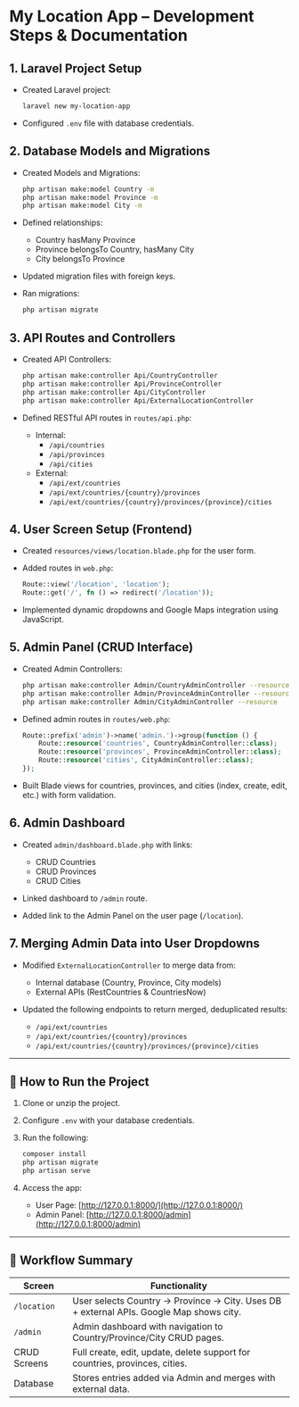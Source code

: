 
# My Location App – Development Steps & Documentation

## 1. Laravel Project Setup

- Created Laravel project:

  ```bash
  laravel new my-location-app
  ```

- Configured `.env` file with database credentials.

## 2. Database Models and Migrations

- Created Models and Migrations:

  ```bash
  php artisan make:model Country -m
  php artisan make:model Province -m
  php artisan make:model City -m
  ```

- Defined relationships:
  - Country hasMany Province
  - Province belongsTo Country, hasMany City
  - City belongsTo Province

- Updated migration files with foreign keys.
- Ran migrations:

  ```bash
  php artisan migrate
  ```

## 3. API Routes and Controllers

- Created API Controllers:

  ```bash
  php artisan make:controller Api/CountryController
  php artisan make:controller Api/ProvinceController
  php artisan make:controller Api/CityController
  php artisan make:controller Api/ExternalLocationController
  ```

- Defined RESTful API routes in `routes/api.php`:

  - Internal:
    - `/api/countries`
    - `/api/provinces`
    - `/api/cities`
  - External:
    - `/api/ext/countries`
    - `/api/ext/countries/{country}/provinces`
    - `/api/ext/countries/{country}/provinces/{province}/cities`

## 4. User Screen Setup (Frontend)

- Created `resources/views/location.blade.php` for the user form.
- Added routes in `web.php`:

  ```php
  Route::view('/location', 'location');
  Route::get('/', fn () => redirect('/location'));
  ```

- Implemented dynamic dropdowns and Google Maps integration using JavaScript.

## 5. Admin Panel (CRUD Interface)

- Created Admin Controllers:

  ```bash
  php artisan make:controller Admin/CountryAdminController --resource
  php artisan make:controller Admin/ProvinceAdminController --resource
  php artisan make:controller Admin/CityAdminController --resource
  ```

- Defined admin routes in `routes/web.php`:

  ```php
  Route::prefix('admin')->name('admin.')->group(function () {
      Route::resource('countries', CountryAdminController::class);
      Route::resource('provinces', ProvinceAdminController::class);
      Route::resource('cities', CityAdminController::class);
  });
  ```

- Built Blade views for countries, provinces, and cities (index, create, edit, etc.) with form validation.

## 6. Admin Dashboard

- Created `admin/dashboard.blade.php` with links:

  - CRUD Countries
  - CRUD Provinces
  - CRUD Cities

- Linked dashboard to `/admin` route.
- Added link to the Admin Panel on the user page (`/location`).

## 7. Merging Admin Data into User Dropdowns

- Modified `ExternalLocationController` to merge data from:
  - Internal database (Country, Province, City models)
  - External APIs (RestCountries & CountriesNow)

- Updated the following endpoints to return merged, deduplicated results:

  - `/api/ext/countries`
  - `/api/ext/countries/{country}/provinces`
  - `/api/ext/countries/{country}/provinces/{province}/cities`

---

## 🚀 How to Run the Project

1. Clone or unzip the project.
2. Configure `.env` with your database credentials.
3. Run the following:

   ```bash
   composer install
   php artisan migrate
   php artisan serve
   ```

4. Access the app:

   - User Page: [http://127.0.0.1:8000/](http://127.0.0.1:8000/)
   - Admin Panel: [http://127.0.0.1:8000/admin](http://127.0.0.1:8000/admin)

---

## 🧭 Workflow Summary

| Screen        | Functionality                                                                 |
|---------------|------------------------------------------------------------------------------|
| `/location`   | User selects Country → Province → City. Uses DB + external APIs. Google Map shows city. |
| `/admin`      | Admin dashboard with navigation to Country/Province/City CRUD pages.         |
| CRUD Screens  | Full create, edit, update, delete support for countries, provinces, cities.  |
| Database      | Stores entries added via Admin and merges with external data.                |
